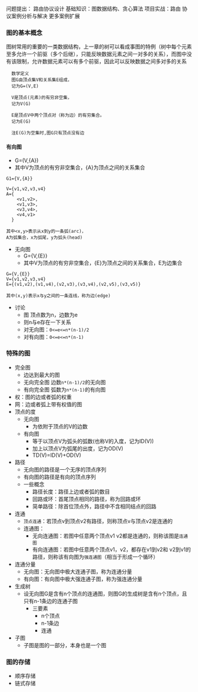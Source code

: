 问题提出：
路由协议设计
基础知识：图数据结构、贪心算法
项目实战：路由  协议案例分析与解决
更多案例扩展

### 图的基本概念
图树常用的重要的一类数据结构，上一章的树可以看成事图的特例（树中每个元素至多允许一个前驱（多个后继），只能反映数据元素之间一对多的关系），而图中没有该限制，允许数据元素可以有多个前驱，因此可以反映数据之间多对多的关系
```
  数学定义
  图G由顶点集V和关系集E组成，
  记为G=(V,E)
  
  V是顶点(元素)的有穷非空集，
  记为V(G)
  
  E是顶点V中两个顶点对（称为边）的有穷集合。
  记为E(G)

  注E(G)为空集时,图G只有顶点没有边
```



#### 有向图
  - G=(V,{A})
  - 其中V为顶点的有穷非空集合，{A}为顶点之间的关系集合
```
G1={V,{A}}

V={v1,v2,v3,v4}
A={ 
    <v1,v2>,
    <v1,v3>,
    <v3,v4>,
    <v4,v1> 
  }

其中<x,y>表示从x到y的一条弧(arc)，
A为弧集合，x为弧尾，y为弧头(head)

```
- 无向图
  - G={V,{E}}
  - 其中V为顶点的有穷非空集合，{E}为顶点之间的关系集合，E为边集合
```
G={V,{E}}
V={v1,v2,v3,v4}
E={(v1,v2),(v1,v4),(v2,v3),(v3,v4),(v2,v5),(v3,v5)}

其中(x,y)表示x与y之间的一条连线，称为边(edge)
```
- 讨论
  - 图 顶点数为n，边数为e
  - 则n与e存在一下关系
  - 对无向图：`0<=e<=n*(n-1)/2`
  - 对有向图：`0<=e<=n*(n-1)`


### 特殊的图

- 完全图
  - 边达到最大的图
  - 无向完全图 边数`n*(n-1)/2`的无向图
  - 有向完全图 弧数为`n*(n-1)`的有向图
- 权：图的边或者弧的权重
- 网：边或者弧上带有权值的图
- 顶点的度
  - 无向图
    - 为依附于顶点的V的边数
  - 有向图
    - 等于以顶点V为弧头的弧数(也称V的入度，记为ID(V))
    - 加上以顶点V为弧尾的出度，记为OD(V)
    - TD(V)=ID(V)+OD(V)
- 路径
  - 无向图的路径是一个无序的顶点序列
  - 有向图的路径是有向的顶点序列
  - 一些概念
    - 路径长度：路径上边或者弧的数目
    - 回路或环：首尾顶点相同的路径，称为回路或环
    - 简单路径：除首位顶点外，路径中不含相同结点的回路
- 连通
  - `顶点连通`：若顶点v到顶点v2有路径，则称顶点v与顶点v2是连通的
  - 连通图：
    - 无向连通图：若图中任意两个顶点v1 v2都是连通的，则称该图是`连通图`
    - 有向连通图：若图中任意两个顶点v1，v2，都存在v1到v2和 v2到v1的路径，则称该有向图为`强连通图`（相当于形成一个循环）
- 连通分量
  - 无向图：无向图中极大连通子图，称为连通分量
  - 有向图：有向图中极大强连通子图，称为强连通分量
- 生成树
  - 设无向图G是含有n个顶点的连通图，则图G的生成树是含有n个顶点，且只有n-1条边的连通子图
    - 三要素
      - n个顶点
      - n-1条边
      - 连通
- 子图
  - 子图是图的一部分，本身也是一个图

### 图的存储
- 顺序存储
- 链式存储